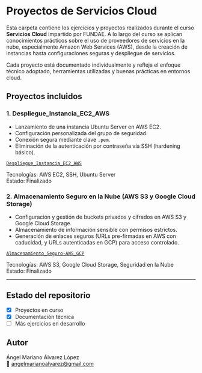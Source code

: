 
# Proyectos de Servicios Cloud

Esta carpeta contiene los ejercicios y proyectos realizados durante el curso **Servicios Cloud** impartido por FUNDAE. A lo largo del curso se aplican conocimientos prácticos sobre el uso de proveedores de servicios en la nube, especialmente Amazon Web Services (AWS), desde la creación de instancias hasta configuraciones seguras y despliegue de servicios.

Cada proyecto está documentado individualmente y refleja el enfoque técnico adoptado, herramientas utilizadas y buenas prácticas en entornos cloud.

## Proyectos incluidos

### 1. Despliegue_Instancia_EC2_AWS
- Lanzamiento de una instancia Ubuntu Server en AWS EC2.
- Configuración personalizada del grupo de seguridad.
- Conexión segura mediante clave `.pem`.
- Eliminación de la autenticación por contraseña vía SSH (hardening básico).

 [`Despliegue_Instancia_EC2_AWS`](./Despliegue_Instancia_EC2_AWS)

 Tecnologías: AWS EC2, SSH, Ubuntu Server  
 Estado: Finalizado

### 2. Almacenamiento Seguro en la Nube (AWS S3 y Google Cloud Storage)
- Configuración y gestión de buckets privados y cifrados en AWS S3 y Google Cloud Storage.
- Almacenamiento de información sensible con permisos estrictos.
- Generación de enlaces seguros (URLs pre-firmadas en AWS con caducidad, y URLs autenticadas en GCP) para acceso controlado.

 [`Almacenamiento_Seguro-AWS_GCP`](./Almacenamiento_Seguro-AWS_GCP)

 Tecnologías: AWS S3, Google Cloud Storage, Seguridad en la Nube  
 Estado: Finalizado

---

## Estado del repositorio
- [x] Proyectos en curso
- [x] Documentación técnica
- [ ] Más ejercicios en desarrollo

## Autor
Ángel Mariano Álvarez López  
📧 angelmarianoalvarez@gmail.com
